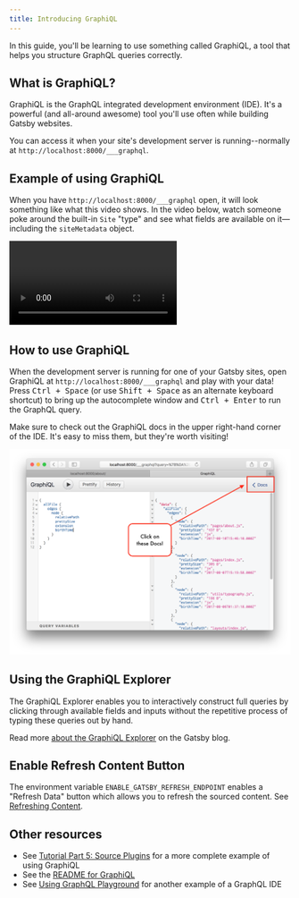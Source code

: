 ```yaml
---
title: Introducing GraphiQL
---
```


In this guide, you'll be learning to use something called GraphiQL, a tool that helps you structure GraphQL queries correctly.

## What is GraphiQL?

GraphiQL is the GraphQL integrated development environment (IDE). It's a powerful (and all-around awesome) tool
you'll use often while building Gatsby websites.

You can access it when your site's development server is running--normally at
`http://localhost:8000/___graphql`.

## Example of using GraphiQL

When you have `http://localhost:8000/___graphql` open, it will look something like what this video shows. In the video below, watch someone poke around the built-in `Site` "type" and see what fields are available
on it—including the `siteMetadata` object.

<video controls="controls" autoplay="true" loop="true">
  <source type="video/mp4" src="/graphiql-explore.mp4" />
  <p>Your browser does not support the video element.</p>
</video>

## How to use GraphiQL

When the development server is running for one of your Gatsby sites, open GraphiQL at `http://localhost:8000/___graphql` and play with your data! Press <kbd>Ctrl + Space</kbd> (or use <kbd>Shift + Space</kbd> as an alternate keyboard shortcut) to bring up the autocomplete window and <kbd>Ctrl + Enter</kbd> to run the GraphQL query.

Make sure to check out the GraphiQL docs in the upper right-hand corner of the IDE. It's easy to miss them, but they're worth visiting!

![A diagram pointing out where to find the GraphiQL docs](../../images/graphiql-docs.png)

## Using the GraphiQL Explorer

The GraphiQL Explorer enables you to interactively construct full queries by clicking through available fields and inputs without the repetitive process of typing these queries out by hand.

<EggheadEmbed
  lessonLink="https://egghead.io/lessons/gatsby-build-a-graphql-query-using-gatsby-s-graphiql-explorer"
  lessonTitle="Build a GraphQL Query using Gatsby’s GraphiQL Explorer"
/>

Read more [about the GraphiQL Explorer](/blog/2019-06-03-integrating-graphiql-explorer/) on the Gatsby blog.

## Enable Refresh Content Button

The environment variable `ENABLE_GATSBY_REFRESH_ENDPOINT` enables a "Refresh Data" button which allows you to refresh the sourced content. See [Refreshing Content](/docs/refreshing-content/).

## Other resources

- See [Tutorial Part 5: Source Plugins](/docs/tutorial/part-five/) for a more complete example of using GraphiQL
- See the [README for GraphiQL](https://github.com/graphql/graphiql)
- See [Using GraphQL Playground](/docs/using-graphql-playground/) for another example of a GraphQL IDE
